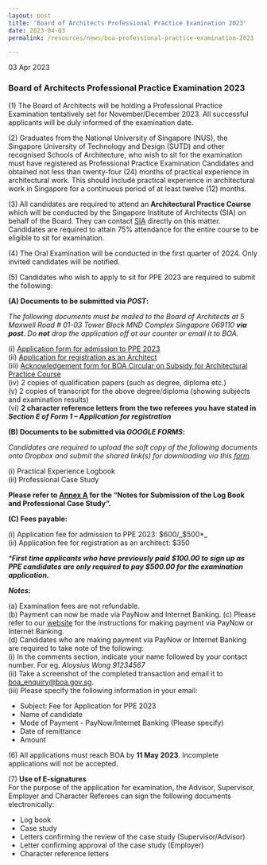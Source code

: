 ```yaml
---
layout: post
title: 'Board of Architects Professional Practice Examination 2023'
date: 2023-04-03
permalink: /resources/news/boa-professional-practice-examination-2023

---
```


03 Apr 2023

### **Board of Architects Professional Practice Examination 2023**

(1) The Board of Architects will be holding a Professional Practice Examination tentatively set for November/December 2023. All successful applicants will be duly informed of the examination date.

(2) Graduates from the National University of Singapore (NUS), the Singapore University of Technology and Design (SUTD) and other recognised Schools of Architecture, who wish to sit for the examination must have registered as Professional Practice Examination Candidates and obtained not less than twenty-four (24) months of practical experience in architectural work. This should include practical experience in architectural work in Singapore for a continuous period of at least twelve (12) months. 

(3) All candidates are required to attend an **Architectural Practice Course** which will be conducted by the Singapore Institute of Architects (SIA) on behalf of the Board.  They can contact [SIA](https://www.sia.org.sg/) directly on this matter. Candidates are required to attain 75% attendance for the entire course to be eligible to sit for examination.

(4) The Oral Examination will be conducted in the first quarter of 2024. Only invited candidates will be notified.

(5) Candidates who wish to apply to sit for PPE 2023 are required to submit the following:

**(A) Documents to be submitted via _POST_:**

_The following documents must be mailed to the Board of Architects at 5 Maxwell Road # 01-03 Tower Block MND Complex Singapore 069110 **via post**. Do **not** drop the application off at our counter or email it to BOA._

(i) [Application form for admission to PPE 2023]({{site.baseurl}}/forms/Application_form_for_PPE_2023.pdf) <br/> 
(ii) [Application for registration as an Architect]({{site.baseurl}}/files/form_1_application_for_registration.pdf) <br/>
(iii) [Acknowledgement form for BOA Circular on Subsidy for Architectural Practice Course]({{site.baseurl}}/files/BOA_Circular_Subsidy_for_APC_Course_2023.pdf) <br/>
(iv) 2 copies of qualification papers (such as degree, diploma etc.) <br/>
(v) 2 copies of transcript for the above degree/diploma (showing subjects and examination results) <br/>
(vi) **2 character reference letters from the two referees you have stated in _Section E of Form 1 – Application for registration_**

**(B) Documents to be submitted via _GOOGLE FORMS_:**

_Candidates are required to upload the soft copy of the following documents onto Dropbox and submit the shared link(s) for downloading via this [form](https://forms.gle/qk11DoBQoJUjkhaw8)._

(i) Practical Experience Logbook <br/>
(ii) Professional Case Study 

**Please refer to [Annex A]({{site.baseurl}}/files/Annex_A_Notes_PPE2023.pdf) for the “Notes for Submission of the Log Book and Professional Case Study”.** 

**(C) Fees payable:**
    
(i) Application fee for admission to PPE 2023: $600/_$500*_<br/>
(ii) Application fee for registration as an architect: $350

_***First time applicants who have previously paid $100.00 to sign up as PPE candidates are only required to pay $500.00 for the examination application.**_ 

_**Notes:**_

(a) Examination fees are not refundable. <br/>
(b) Payment can now be made via PayNow and Internet Banking.
(c) Please refer to our [website](https://www.boa.gov.sg/files/Instructions_PayNow_Internet_Banking.pdf) for the instructions for making payment via PayNow or Internet Banking.<br/> 
(d) Candidates who are making payment via PayNow or Internet Banking are required to take note of the following: <br/>
(i) In the comments section, indicate your name followed by your contact number. For eg. _Aloysius Wong 91234567_<br/> 
(ii) Take a screenshot of the completed transaction and email it to boa_enquiry@boa.gov.sg. <br/>
(iii) Please specify the following information in your email:
* Subject: Fee for Application for PPE 2023
* Name of candidate
* Mode of Payment - PayNow/Internet Banking (Please specify)
* Date of remittance 
* Amount

(6) All applications must reach BOA by **11 May 2023**. Incomplete applications will not be accepted.

(7) **Use of E-signatures**<br/>
For the purpose of the application for examination, the Advisor, Supervisor, Employer and Character Referees can sign the following documents electronically: <br/>
* Log book <br/>
* Case study <br/>
* Letters confirming the review of the case study (Supervisor/Advisor) <br/>
* Letter confirming approval of the case study (Employer) <br/>
* Character reference letters 
